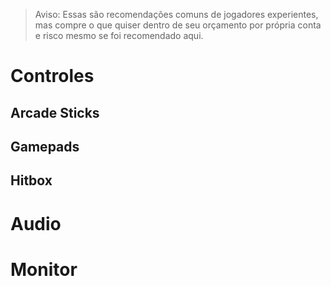 <!-- TITLE: Guia de recomendação de equipamento -->

>Aviso: Essas são recomendações comuns de jogadores experientes, mas compre o que quiser dentro de seu orçamento por própria conta e risco mesmo se foi recomendado aqui.

# Controles
## Arcade Sticks

## Gamepads

## Hitbox

# Audio

# Monitor

